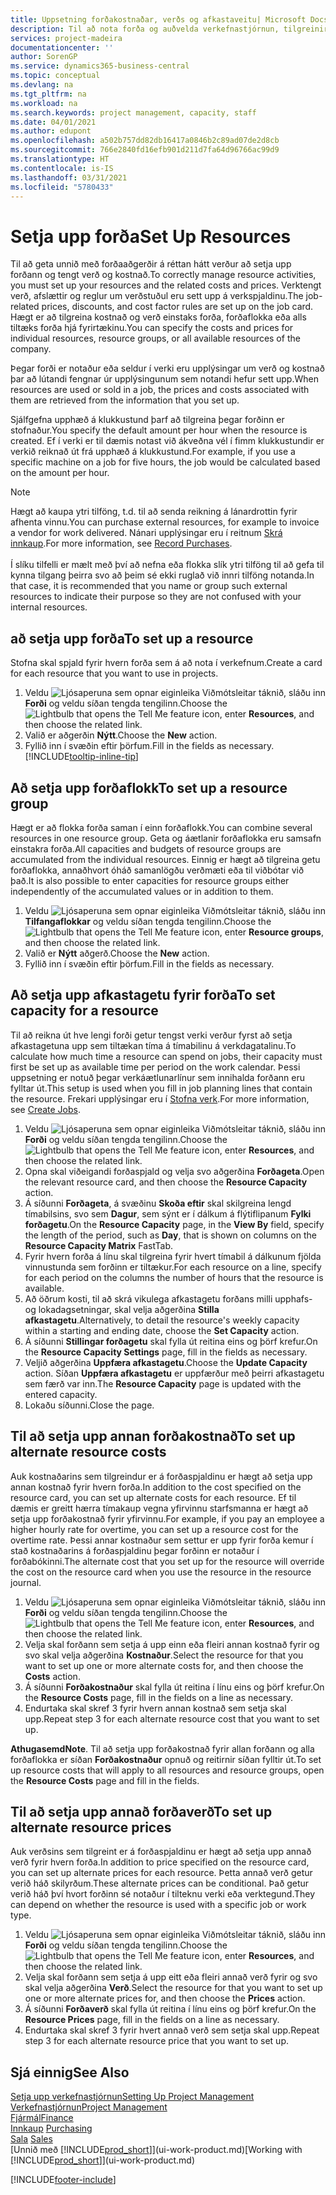 ```yaml
---
title: Uppsetning forðakostnaðar, verðs og afkastaveitu| Microsoft Docs
description: Til að nota forða og auðvelda verkefnastjórnun, tilgreinirðu kostnað og verð fyrir einstaka forða eða forðaflokka, og stillir afkastaveitu forða.
services: project-madeira
documentationcenter: ''
author: SorenGP
ms.service: dynamics365-business-central
ms.topic: conceptual
ms.devlang: na
ms.tgt_pltfrm: na
ms.workload: na
ms.search.keywords: project management, capacity, staff
ms.date: 04/01/2021
ms.author: edupont
ms.openlocfilehash: a502b757dd82db16417a0846b2c89ad07de2d8cb
ms.sourcegitcommit: 766e2840fd16efb901d211d7fa64d96766ac99d9
ms.translationtype: HT
ms.contentlocale: is-IS
ms.lasthandoff: 03/31/2021
ms.locfileid: "5780433"
---
```

# <a name="set-up-resources"></a><span data-ttu-id="af091-103">Setja upp forða</span><span class="sxs-lookup"><span data-stu-id="af091-103">Set Up Resources</span></span>
<span data-ttu-id="af091-104">Til að geta unnið með forðaaðgerðir á réttan hátt verður að setja upp forðann og tengt verð og kostnað.</span><span class="sxs-lookup"><span data-stu-id="af091-104">To correctly manage resource activities, you must set up your resources and the related costs and prices.</span></span> <span data-ttu-id="af091-105">Verktengt verð, afslættir og reglur um verðstuðul eru sett upp á verkspjaldinu.</span><span class="sxs-lookup"><span data-stu-id="af091-105">The job-related prices, discounts, and cost factor rules are set up on the job card.</span></span> <span data-ttu-id="af091-106">Hægt er að tilgreina kostnað og verð einstaks forða, forðaflokka eða alls tiltæks forða hjá fyrirtækinu.</span><span class="sxs-lookup"><span data-stu-id="af091-106">You can specify the costs and prices for individual resources, resource groups, or all available resources of the company.</span></span>

<span data-ttu-id="af091-107">Þegar forði er notaður eða seldur í verki eru upplýsingar um verð og kostnað þar að lútandi fengnar úr upplýsingunum sem notandi hefur sett upp.</span><span class="sxs-lookup"><span data-stu-id="af091-107">When resources are used or sold in a job, the prices and costs associated with them are retrieved from the information that you set up.</span></span>

<span data-ttu-id="af091-108">Sjálfgefna upphæð á klukkustund þarf að tilgreina þegar forðinn er stofnaður.</span><span class="sxs-lookup"><span data-stu-id="af091-108">You specify the default amount per hour when the resource is created.</span></span> <span data-ttu-id="af091-109">Ef í verki er til dæmis notast við ákveðna vél í fimm klukkustundir er verkið reiknað út frá upphæð á klukkustund.</span><span class="sxs-lookup"><span data-stu-id="af091-109">For example, if you use a specific machine on a job for five hours, the job would be calculated based on the amount per hour.</span></span>

> [!NOTE]
> <span data-ttu-id="af091-110">Hægt að kaupa ytri tilföng, t.d. til að senda reikning á lánardrottin fyrir afhenta vinnu.</span><span class="sxs-lookup"><span data-stu-id="af091-110">You can purchase external resources, for example to invoice a vendor for work delivered.</span></span> <span data-ttu-id="af091-111">Nánari upplýsingar eru í reitnum [Skrá innkaup](purchasing-how-record-purchases.md).</span><span class="sxs-lookup"><span data-stu-id="af091-111">For more information, see [Record Purchases](purchasing-how-record-purchases.md).</span></span><br /><br />
> <span data-ttu-id="af091-112">Í slíku tilfelli er mælt með því að nefna eða flokka slík ytri tilföng til að gefa til kynna tilgang þeirra svo að þeim sé ekki ruglað við innri tilföng notanda.</span><span class="sxs-lookup"><span data-stu-id="af091-112">In that case, it is recommended that you name or group such external resources to indicate their purpose so they are not confused with your internal resources.</span></span>

## <a name="to-set-up-a-resource"></a><span data-ttu-id="af091-113">að setja upp forða</span><span class="sxs-lookup"><span data-stu-id="af091-113">To set up a resource</span></span>
<span data-ttu-id="af091-114">Stofna skal spjald fyrir hvern forða sem á að nota í verkefnum.</span><span class="sxs-lookup"><span data-stu-id="af091-114">Create a card for each resource that you want to use in projects.</span></span>

1. <span data-ttu-id="af091-115">Veldu ![Ljósaperuna sem opnar eiginleika Viðmótsleitar](media/ui-search/search_small.png "Segðu mér hvað þú vilt gera") táknið, sláðu inn **Forði** og veldu síðan tengda tengilinn.</span><span class="sxs-lookup"><span data-stu-id="af091-115">Choose the ![Lightbulb that opens the Tell Me feature](media/ui-search/search_small.png "Tell me what you want to do") icon, enter **Resources**, and then choose the related link.</span></span>
2. <span data-ttu-id="af091-116">Valið er aðgerðin **Nýtt**.</span><span class="sxs-lookup"><span data-stu-id="af091-116">Choose the **New** action.</span></span>
3. <span data-ttu-id="af091-117">Fyllið inn í svæðin eftir þörfum.</span><span class="sxs-lookup"><span data-stu-id="af091-117">Fill in the fields as necessary.</span></span> [!INCLUDE[tooltip-inline-tip](includes/tooltip-inline-tip_md.md)]  

## <a name="to-set-up-a-resource-group"></a><span data-ttu-id="af091-118">Að setja upp forðaflokk</span><span class="sxs-lookup"><span data-stu-id="af091-118">To set up a resource group</span></span>
<span data-ttu-id="af091-119">Hægt er að flokka forða saman í einn forðaflokk.</span><span class="sxs-lookup"><span data-stu-id="af091-119">You can combine several resources in one resource group.</span></span> <span data-ttu-id="af091-120">Geta og áætlanir forðaflokka eru samsafn einstakra forða.</span><span class="sxs-lookup"><span data-stu-id="af091-120">All capacities and budgets of resource groups are accumulated from the individual resources.</span></span> <span data-ttu-id="af091-121">Einnig er hægt að tilgreina getu forðaflokka, annaðhvort óháð samanlögðu verðmæti eða til viðbótar við það.</span><span class="sxs-lookup"><span data-stu-id="af091-121">It is also possible to enter capacities for resource groups either independently of the accumulated values or in addition to them.</span></span>

1. <span data-ttu-id="af091-122">Veldu ![Ljósaperuna sem opnar eiginleika Viðmótsleitar](media/ui-search/search_small.png "Segðu mér hvað þú vilt gera") táknið, sláðu inn **Tilfangaflokkar** og veldu síðan tengda tengilinn.</span><span class="sxs-lookup"><span data-stu-id="af091-122">Choose the ![Lightbulb that opens the Tell Me feature](media/ui-search/search_small.png "Tell me what you want to do") icon, enter **Resource groups**, and then choose the related link.</span></span>
2. <span data-ttu-id="af091-123">Valið er **Nýtt** aðgerð.</span><span class="sxs-lookup"><span data-stu-id="af091-123">Choose the **New** action.</span></span>
3. <span data-ttu-id="af091-124">Fyllið inn í svæðin eftir þörfum.</span><span class="sxs-lookup"><span data-stu-id="af091-124">Fill in the fields as necessary.</span></span>

## <a name="to-set-capacity-for-a-resource"></a><span data-ttu-id="af091-125">Að setja upp afkastagetu fyrir forða</span><span class="sxs-lookup"><span data-stu-id="af091-125">To set capacity for a resource</span></span>
<span data-ttu-id="af091-126">Til að reikna út hve lengi forði getur tengst verki verður fyrst að setja afkastagetuna upp sem tiltækan tíma á tímabilinu á verkdagatalinu.</span><span class="sxs-lookup"><span data-stu-id="af091-126">To calculate how much time a resource can spend on jobs, their capacity must first be set up as available time per period on the work calendar.</span></span> <span data-ttu-id="af091-127">Þessi uppsetning er notuð þegar verkáætlunarlínur sem innihalda forðann eru fylltar út.</span><span class="sxs-lookup"><span data-stu-id="af091-127">This setup is used when you fill in job planning lines that contain the resource.</span></span> <span data-ttu-id="af091-128">Frekari upplýsingar eru í [Stofna verk](projects-how-create-jobs.md).</span><span class="sxs-lookup"><span data-stu-id="af091-128">For more information, see [Create Jobs](projects-how-create-jobs.md).</span></span>

1. <span data-ttu-id="af091-129">Veldu ![Ljósaperuna sem opnar eiginleika Viðmótsleitar](media/ui-search/search_small.png "Segðu mér hvað þú vilt gera") táknið, sláðu inn **Forði** og veldu síðan tengda tengilinn.</span><span class="sxs-lookup"><span data-stu-id="af091-129">Choose the ![Lightbulb that opens the Tell Me feature](media/ui-search/search_small.png "Tell me what you want to do") icon, enter **Resources**, and then choose the related link.</span></span>
2. <span data-ttu-id="af091-130">Opna skal viðeigandi forðaspjald og velja svo aðgerðina **Forðageta**.</span><span class="sxs-lookup"><span data-stu-id="af091-130">Open the relevant resource card, and then choose the **Resource Capacity** action.</span></span>
3. <span data-ttu-id="af091-131">Á síðunni **Forðageta**, á svæðinu **Skoða eftir** skal skilgreina lengd tímabilsins, svo sem **Dagur**, sem sýnt er í dálkum á flýtiflipanum **Fylki forðagetu**.</span><span class="sxs-lookup"><span data-stu-id="af091-131">On the **Resource Capacity** page, in the **View By** field, specify the length of the period, such as **Day**, that is shown on columns on the **Resource Capacity Matrix** FastTab.</span></span>
4. <span data-ttu-id="af091-132">Fyrir hvern forða á línu skal tilgreina fyrir hvert tímabil á dálkunum fjölda vinnustunda sem forðinn er tiltækur.</span><span class="sxs-lookup"><span data-stu-id="af091-132">For each resource on a line, specify for each period on the columns the number of hours that the resource is available.</span></span>
5. <span data-ttu-id="af091-133">Að öðrum kosti, til að skrá vikulega afkastagetu forðans milli upphafs- og lokadagsetningar, skal velja aðgerðina **Stilla afkastagetu**.</span><span class="sxs-lookup"><span data-stu-id="af091-133">Alternatively, to detail the resource's weekly capacity within a starting and ending date, choose the **Set Capacity** action.</span></span>
6. <span data-ttu-id="af091-134">Á síðunni **Stillingar forðagetu** skal fylla út reitina eins og þörf krefur.</span><span class="sxs-lookup"><span data-stu-id="af091-134">On the **Resource Capacity Settings** page, fill in the fields as necessary.</span></span>
7. <span data-ttu-id="af091-135">Veljið aðgerðina **Uppfæra afkastagetu**.</span><span class="sxs-lookup"><span data-stu-id="af091-135">Choose the **Update Capacity** action.</span></span> <span data-ttu-id="af091-136">Síðan **Uppfæra afkastagetu** er uppfærður með þeirri afkastagetu sem færð var inn.</span><span class="sxs-lookup"><span data-stu-id="af091-136">The **Resource Capacity** page is updated with the entered capacity.</span></span>
8. <span data-ttu-id="af091-137">Lokaðu síðunni.</span><span class="sxs-lookup"><span data-stu-id="af091-137">Close the page.</span></span>

## <a name="to-set-up-alternate-resource-costs"></a><span data-ttu-id="af091-138">Til að setja upp annan forðakostnað</span><span class="sxs-lookup"><span data-stu-id="af091-138">To set up alternate resource costs</span></span>
<span data-ttu-id="af091-139">Auk kostnaðarins sem tilgreindur er á forðaspjaldinu er hægt að setja upp annan kostnað fyrir hvern forða.</span><span class="sxs-lookup"><span data-stu-id="af091-139">In addition to the cost specified on the resource card, you can set up alternate costs for each resource.</span></span> <span data-ttu-id="af091-140">Ef til dæmis er greitt hærra tímakaup vegna yfirvinnu starfsmanna er hægt að setja upp forðakostnað fyrir yfirvinnu.</span><span class="sxs-lookup"><span data-stu-id="af091-140">For example, if you pay an employee a higher hourly rate for overtime, you can set up a resource cost for the overtime rate.</span></span> <span data-ttu-id="af091-141">Þessi annar kostnaður sem settur er upp fyrir forða kemur í stað kostnaðarins á forðaspjaldinu þegar forðinn er notaður í forðabókinni.</span><span class="sxs-lookup"><span data-stu-id="af091-141">The alternate cost that you set up for the resource will override the cost on the resource card when you use the resource in the resource journal.</span></span>

1. <span data-ttu-id="af091-142">Veldu ![Ljósaperuna sem opnar eiginleika Viðmótsleitar](media/ui-search/search_small.png "Segðu mér hvað þú vilt gera") táknið, sláðu inn **Forði** og veldu síðan tengda tengilinn.</span><span class="sxs-lookup"><span data-stu-id="af091-142">Choose the ![Lightbulb that opens the Tell Me feature](media/ui-search/search_small.png "Tell me what you want to do") icon, enter **Resources**, and then choose the related link.</span></span>  
2. <span data-ttu-id="af091-143">Velja skal forðann sem setja á upp einn eða fleiri annan kostnað fyrir og svo skal velja aðgerðina **Kostnaður**.</span><span class="sxs-lookup"><span data-stu-id="af091-143">Select the resource for that you want to set up one or more alternate costs for, and then choose the **Costs** action.</span></span>  
3. <span data-ttu-id="af091-144">Á síðunni **Forðakostnaður** skal fylla út reitina í línu eins og þörf krefur.</span><span class="sxs-lookup"><span data-stu-id="af091-144">On the **Resource Costs** page, fill in the fields on a line as necessary.</span></span>  
4. <span data-ttu-id="af091-145">Endurtaka skal skref 3 fyrir hvern annan kostnað sem setja skal upp.</span><span class="sxs-lookup"><span data-stu-id="af091-145">Repeat step 3 for each alternate resource cost that you want to set up.</span></span>

<span data-ttu-id="af091-146">**Athugasemd**</span><span class="sxs-lookup"><span data-stu-id="af091-146">**Note**.</span></span> <span data-ttu-id="af091-147">Til að setja upp forðakostnað fyrir allan forðann og alla forðaflokka er síðan **Forðakostnaður** opnuð og reitirnir síðan fylltir út.</span><span class="sxs-lookup"><span data-stu-id="af091-147">To set up resource costs that will apply to all resources and resource groups, open the **Resource Costs** page and fill in the fields.</span></span>

## <a name="to-set-up-alternate-resource-prices"></a><span data-ttu-id="af091-148">Til að setja upp annað forðaverð</span><span class="sxs-lookup"><span data-stu-id="af091-148">To set up alternate resource prices</span></span>
<span data-ttu-id="af091-149">Auk verðsins sem tilgreint er á forðaspjaldinu er hægt að setja upp annað verð fyrir hvern forða.</span><span class="sxs-lookup"><span data-stu-id="af091-149">In addition to price specified on the resource card, you can set up alternate prices for each resource.</span></span> <span data-ttu-id="af091-150">Þetta annað verð getur verið háð skilyrðum.</span><span class="sxs-lookup"><span data-stu-id="af091-150">These alternate prices can be conditional.</span></span> <span data-ttu-id="af091-151">Það getur verið háð því hvort forðinn sé notaður í tilteknu verki eða verktegund.</span><span class="sxs-lookup"><span data-stu-id="af091-151">They can depend on whether the resource is used with a specific job or work type.</span></span>

1. <span data-ttu-id="af091-152">Veldu ![Ljósaperuna sem opnar eiginleika Viðmótsleitar](media/ui-search/search_small.png "Segðu mér hvað þú vilt gera") táknið, sláðu inn **Forði** og veldu síðan tengda tengilinn.</span><span class="sxs-lookup"><span data-stu-id="af091-152">Choose the ![Lightbulb that opens the Tell Me feature](media/ui-search/search_small.png "Tell me what you want to do") icon, enter **Resources**, and then choose the related link.</span></span>
2. <span data-ttu-id="af091-153">Velja skal forðann sem setja á upp eitt eða fleiri annað verð fyrir og svo skal velja aðgerðina **Verð**.</span><span class="sxs-lookup"><span data-stu-id="af091-153">Select the resource for that you want to set up one or more alternate prices for, and then choose the **Prices** action.</span></span>
3. <span data-ttu-id="af091-154">Á síðunni **Forðaverð** skal fylla út reitina í línu eins og þörf krefur.</span><span class="sxs-lookup"><span data-stu-id="af091-154">On the **Resource Prices** page, fill in the fields on a line as necessary.</span></span>
4. <span data-ttu-id="af091-155">Endurtaka skal skref 3 fyrir hvert annað verð sem setja skal upp.</span><span class="sxs-lookup"><span data-stu-id="af091-155">Repeat step 3 for each alternate resource price that you want to set up.</span></span>

## <a name="see-also"></a><span data-ttu-id="af091-156">Sjá einnig</span><span class="sxs-lookup"><span data-stu-id="af091-156">See Also</span></span>
[<span data-ttu-id="af091-157">Setja upp verkefnastjórnun</span><span class="sxs-lookup"><span data-stu-id="af091-157">Setting Up Project Management</span></span>](projects-setup-projects.md)  
[<span data-ttu-id="af091-158">Verkefnastjórnun</span><span class="sxs-lookup"><span data-stu-id="af091-158">Project Management</span></span>](projects-manage-projects.md)  
[<span data-ttu-id="af091-159">Fjármál</span><span class="sxs-lookup"><span data-stu-id="af091-159">Finance</span></span>](finance.md)  
<span data-ttu-id="af091-160">[Innkaup](purchasing-manage-purchasing.md)       </span><span class="sxs-lookup"><span data-stu-id="af091-160">[Purchasing](purchasing-manage-purchasing.md)       </span></span>  
<span data-ttu-id="af091-161">[Sala](sales-manage-sales.md)    </span><span class="sxs-lookup"><span data-stu-id="af091-161">[Sales](sales-manage-sales.md)    </span></span>  
<span data-ttu-id="af091-162">[Unnið með [!INCLUDE[prod_short](includes/prod_short.md)]](ui-work-product.md)</span><span class="sxs-lookup"><span data-stu-id="af091-162">[Working with [!INCLUDE[prod_short](includes/prod_short.md)]](ui-work-product.md)</span></span>  


[!INCLUDE[footer-include](includes/footer-banner.md)]